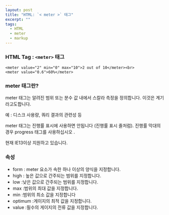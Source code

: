 ```yaml
---
layout: post
title: "HTML: `< meter >` 태그"
excerpt: ""
tags: 
  - HTML
  - meter
  - markup
---
```


### HTML Tag : `<meter>` 태그
```
<meter value="2" min="0" max="10">2 out of 10</meter><br>
<meter value="0.6">60%</meter>

```
### meter 태그란?

meter 태그는 알려진 범위 또는 분수 값 내에서 스칼라 측정을 정의합니다. 이것은 계기라고도합니다.

예 : 디스크 사용량, 쿼리 결과의 관련성 등

meter 태그는 진행률 표시에 사용하면 안됩니다 (진행률 표시 줄처럼). 진행률 막대의 경우 progress 태그를 사용하십시오 .

현재 IE13이상 지원하고 있습니다.

### 속성

+ form : meter 요소가 속한 하나 이상의 양식을 지정합니다.
+ high : 높은 값으로 간주되는 범위를 지정합니다.
+ low :낮은 값으로 간주되는 범위를 지정합니다.
+ max :범위의 최대 값을 지정합니다.
+ min :범위의 최소 값을 지정합니다
+ optimum :게이지의 최적 값을 지정합니다.
+ value :필수의 게이지의 전류 값을 지정합니다.
